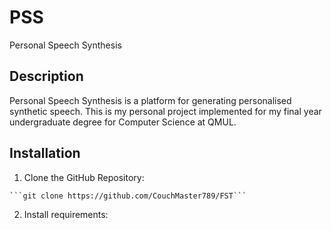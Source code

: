 # PSS
Personal Speech Synthesis

Description
-----------
Personal Speech Synthesis is a platform for generating personalised synthetic speech. This is my personal project implemented for my final year undergraduate degree for Computer Science at QMUL.


Installation
------------

  1. Clone the GitHub Repository:
  
    ```git clone https://github.com/CouchMaster789/FST```
    
  2. Install requirements:
